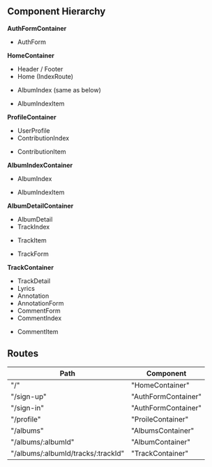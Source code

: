 ## Component Hierarchy

**AuthFormContainer**
 - AuthForm

**HomeContainer**
 - Header / Footer
 - Home (IndexRoute)
  * AlbumIndex (same as below)
   - AlbumIndexItem

**ProfileContainer**
 - UserProfile
 - ContributionIndex
  * ContributionItem

**AlbumIndexContainer**
 - AlbumIndex
  * AlbumIndexItem

**AlbumDetailContainer**
 - AlbumDetail
 - TrackIndex
  * TrackItem
 - TrackForm

**TrackContainer**
 - TrackDetail
 - Lyrics
 - Annotation
 - AnnotationForm
 - CommentForm
 - CommentIndex
  * CommentItem


## Routes

|Path   | Component   |
|-------|-------------|
| "/" | "HomeContainer" |
| "/sign-up" | "AuthFormContainer" |
| "/sign-in" | "AuthFormContainer" |
| "/profile" | "ProileContainer" |
| "/albums" | "AlbumsContainer" |
| "/albums/:albumId" | "AlbumContainer" |
| "/albums/:albumId/tracks/:trackId" | "TrackContainer"
